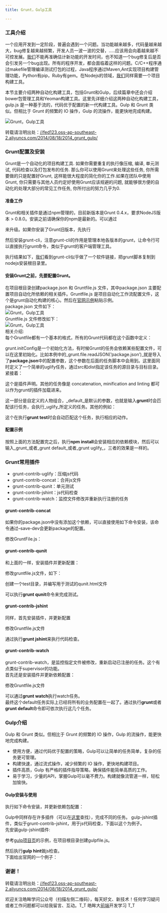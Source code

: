 ```yaml
---
title: Grunt，Gulp工具

---
```


### [][1]工具介绍

一个应用开发到一定阶段，普遍会遇到一个问题。当功能越来越多，代码量越来越大，bug修复越来越频繁，开发人员一波一波的交替，…..应该用会向着越来越不可控发展。[我们](https://www.w3cdoc.com)不能再准确估计新功能的开发时间，也不知道一个bug修复后是否会引发另一个bug出现。所有的程序开发，都会面临着这样的问题。C/C++程序通过makefile管理编译测试打包的过程，Java程序通过Maven,Ant实现项目构建管理功能，Python有pip，Ruby有gem。在Nodejs的领域，[我们](https://www.w3cdoc.com)同样需要一个项目构建工具。

本节主要介绍两种自动化构建工具，包括Grunt和Gulp，后续篇章中还会介绍bower包管理工具和Yeoman构建工具。这里先详细介绍这两种自动化构建工具，gulp.js 是一种基于流的，代码优于配置的新一代构建工具。Gulp 和 Grunt 类似。但相比于 Grunt 的频繁的 IO 操作，Gulp 的流操作，能更快地完成构建。  
 
![Grunt，Gulp工具][2]

转载请注明出处：<a href="//fed123.oss-ap-southeast-2.aliyuncs.com/2014/08/18/2014_grunt_gulp/" target="_blank" rel="external">//fed123.oss-ap-southeast-2.aliyuncs.com/2014/08/18/2014_grunt_gulp/</a>

### [][3]Grunt配置及安装

Grunt是一个自动化的项目构建工具. 如果你需要重复的执行像压缩, 编译, 单元测试, 代码检查以及打包发布的任务. 那么你可以使用Grunt来处理这些任务, 你所需要做的只是配置好Grunt, 这样能很大程度的简化你的工作.如果在团队中使用Grunt, 你只需要与其他人员约定好使用Grunt应该规避的问题, 就能够很方便的自动化的处理大部分的常见工作任务, 你所付出的努力几乎为0.

#### [][4]准备工作

Grunt和相关插件是通过npm管理的，目前新版本是Grunt 0.4.x，要求NodeJS版本 > 0.8.0。安装之前请确保你的npm是最新的。可以通过

来升级。如果你安装了Grunt旧版本，先执行

然后安装grunt-cli，注意grunt-cli的作用是管理本地各版本的grunt，让命令行可以直接执行grunt命令，类似于grunt的客户端管理工具。

执行结果如下，[我们](https://www.w3cdoc.com)看到grunt-cli似乎做了一个软件链接，把grunt脚本复制到nodejs安装根目录里。

#### [][5]安装Grunt之前，先要配置Grunt。

在项目根目录创建package.json 和 Gruntfile.js 文件，其中package.json 主要配置项目自动化所依赖的相关插件。Gruntfile.js 是项目自动化工作流配置文件，这个是grunt自动化构建的核心。然后在<a href="https://gruntjs.com/getting-started#package.json" target="_blank" rel="external">官网示例</a>粘贴示例。  
package.json 文件如下：  
![Grunt，Gulp工具][6]  
Gruntfile.js 文件修改如下：  
![Grunt，Gulp工具][7]  
相关介绍:  
每个Gruntfile都有一个基本的格式，所有的Grunt代码都在这个函数中定义：

grunt.initConfig是一个初始化方法，有时候Grunt的任务会依赖某些配置文件，可以在这里初始化。比如本例中的_grunt.file.readJSON(‘package.json’)_就是导入了**package.json**中的配置参数，这个参数在后面的任务脚本中会用到。这里面同时定义了一个简单的uglify任务，通过src和dist指定该任务的源目录与目标目录。紧接着：

这个是插件声明。其他的任务像是 concatenation, minification and linting 都可以作为grunt的插件加载进来。

这一部分是自定义的人物组合，_default_是默认的参数，也就是输入**grunt**时会匹配该行任务，会执行_uglify_所定义的任务。其他的例如：

这个在执行**grunt test**时会自动匹配这个任务，执行相应的动作。

#### [][8]配置示例

按照上面的方法配置完之后，执行**npm install**会安装相应的依赖模块，然后可以输入_grunt_或者_grunt default_或者_grunt uglify_，三者的效果是一样的。

### [][9]Grunt常用插件

* grunt-contrib-uglify：压缩js代码
* grunt-contrib-concat：合并js文件
* grunt-contrib-qunit：单元测试
* grunt-contrib-jshint：js代码检查
* grunt-contrib-watch：监控文件修改并重新执行注册的任务

#### [][10]grunt-contrib-concat

如果你的package.json中没有添加这个依赖，可以直接使用如下命令安装，该命令通过–save-dev会更新package的配置。

修改GruntFile.js：

#### [][11]grunt-contrib-qunit

和上面的一样，安装插件并更新配置：

修改gruntfile.js文件，如下：

创建一个test目录，并编写用于测试的qunit.html文件

可以执行**grunt qunit**命令来完成测试。

#### [][12]grunt-contrib-jshint

同样，首先安装插件，并更新配置

修改Gruntfile.js文件

通过执行**grunt jshint**来执行代码检查。

#### grunt-contrib-watch  

grunt-contrib-watch，是监控指定文件被修改，重新启动已注册的任务。这个有点类似于supervisor的功能。  
首先还是安装插件并更新依赖配置：

修改Gruntfile.js文件

可以通过**grunt watch**执行watch任务。  
最终这个default任务实际上已经将所有的业务配置在一起了。通过执行**grunt**或者**grunt default**命令即可依次执行这几个任务。

### [][13]Gulp介绍

Gulp 和 Grunt 类似。但相比于 Grunt 的频繁的 IO 操作，Gulp 的流操作，能更快地完成构建。

* 使用方便，通过代码优于配置的策略，Gulp可以让简单的任务简单，复杂的任务更可管理。
* 构建快速，通过流式操作，减少频繁的 IO 操作，更快地构建项目。
* 插件高质，Gulp 有严格的插件指导策略，确保插件能简单高质的工作。
* 易于学习，少量的API，掌握Gulp可以毫不费力。构建就像流管道一样，轻松加愉快。

#### [][14]Gulp安装与使用

执行如下命令安装，并更新依赖包配置：

Gulp中同样存在许多插件（可以在<a href="https://gratimax.net/search-gulp-plugins/" target="_blank" rel="external">这里</a>查找），完成不同的任务。 gulp-jshint插件，类似于grunt-contrib-jshint，用于js代码检查，下面以这个为例子。  
先安装gulp-jshint插件:

参考<a href="https://github.com/gulpjs/gulp" target="_blank" rel="external">gulp项目页</a>的示例，在项目根目录创建gulpfile.js。

然后执行**gulp hint**做js检查。  
下面给出官网的一个例子：

### [][15]谢谢！

转载请注明出处：<a href="//fed123.oss-ap-southeast-2.aliyuncs.com/2014/08/18/2014_grunt_gulp/" target="_blank" rel="external">//fed123.oss-ap-southeast-2.aliyuncs.com/2014/08/18/2014_grunt_gulp/</a>

欢迎关注皓眸学问公众号（扫描左侧二维码），每天好文、新技术！任何学习疑问或者工作问题都可以给我留言、互动。T\_T 皓眸大[前端](https://www.w3cdoc.com)开发学习 T\_T

 [1]: //fed123.oss-ap-southeast-2.aliyuncs.com/2014/08/18/2014_grunt_gulp/#工具介绍 "工具介绍"
 [2]: //fed123.oss-ap-southeast-2.aliyuncs.com/wp-content/uploads/2017/08/css1.jpg
 [3]: //fed123.oss-ap-southeast-2.aliyuncs.com/2014/08/18/2014_grunt_gulp/#Grunt配置及安装 "Grunt配置及安装"
 [4]: //fed123.oss-ap-southeast-2.aliyuncs.com/2014/08/18/2014_grunt_gulp/#准备工作 "准备工作"
 [5]: //fed123.oss-ap-southeast-2.aliyuncs.com/2014/08/18/2014_grunt_gulp/#安装Grunt之前，先要配置Grunt。 "安装Grunt之前，先要配置Grunt。"
 [6]: //fed123.oss-ap-southeast-2.aliyuncs.com/wp-content/uploads/2017/08/package-code.png
 [7]: //fed123.oss-ap-southeast-2.aliyuncs.com/wp-content/uploads/2017/08/gruntfile-code.png
 [8]: //fed123.oss-ap-southeast-2.aliyuncs.com/2014/08/18/2014_grunt_gulp/#配置示例 "配置示例"
 [9]: //fed123.oss-ap-southeast-2.aliyuncs.com/2014/08/18/2014_grunt_gulp/#Grunt常用插件 "Grunt常用插件"
 [10]: //fed123.oss-ap-southeast-2.aliyuncs.com/2014/08/18/2014_grunt_gulp/#grunt-contrib-concat "grunt-contrib-concat"
 [11]: //fed123.oss-ap-southeast-2.aliyuncs.com/2014/08/18/2014_grunt_gulp/#grunt-contrib-qunit "grunt-contrib-qunit"
 [12]: //fed123.oss-ap-southeast-2.aliyuncs.com/2014/08/18/2014_grunt_gulp/#grunt-contrib-jshint "grunt-contrib-jshint"
 [13]: //fed123.oss-ap-southeast-2.aliyuncs.com/2014/08/18/2014_grunt_gulp/#Gulp介绍 "Gulp介绍"
 [14]: //fed123.oss-ap-southeast-2.aliyuncs.com/2014/08/18/2014_grunt_gulp/#Gulp安装与使用 "Gulp安装与使用"
 [15]: //fed123.oss-ap-southeast-2.aliyuncs.com/2014/08/18/2014_grunt_gulp/#谢谢！ "谢谢！"
